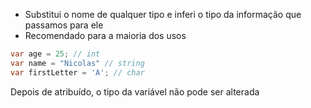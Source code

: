 - Substitui o nome de qualquer tipo e inferi o tipo da informação que passamos para ele
- Recomendado para a maioria dos usos

```C#
var age = 25; // int
var name = "Nicolas" // string
var firstLetter = 'A'; // char
```

Depois de atribuído, o tipo da variável não pode ser alterada